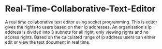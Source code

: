 # Real-Time-Collaborative-Text-Editor
A real time collaborative text editor using socket programming. This is editor gives the rights to users based on their ip addresses. An organisation's ip address is divided into 3 subnets for all right, only viewing rights and no access rights. Based on the calculated range of ip address users can either edit or view the text document in real time.
